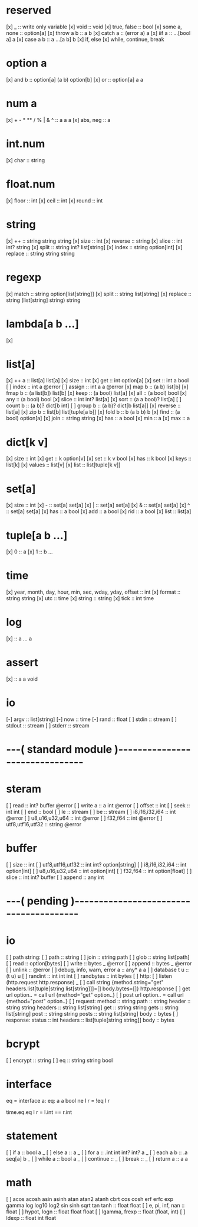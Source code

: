 # reserved
[x] _            :: write only variable
[x] void         :: void
[x] true, false  :: bool
[x] some a, none :: option[a]
[x] throw a b    :: a b
[x] catch a      :: (error a) a
[x] iif a        :: ...[bool a] a
[x] case a b     :: a ...[a b] b
[x] if, else
[x] while, continue, break

# option a
[x] and b :: option[a] (a b) option[b]
[x] or    :: option[a] a a

# num a
[x] + - * ** / % | & ^ :: a a a
[x] abs, neg :: a

# int.num
[x] char   :: string

# float.num
[x] floor  :: int
[x] ceil   :: int
[x] round  :: int

# string
[x] ++      :: string string string
[x] size    :: int
[x] reverse :: string
[x] slice   :: int int? string
[x] split   :: string int? list[string]
[x] index   :: string option[int]
[x] replace :: string string string

# regexp
[x] match   :: string option[list[string]]
[x] split   :: string list[string]
[x] replace :: string (list[string] string) string

# lambda[a b ...]
[x]

# list[a]
[x] ++ a    :: list[a] list[a]
[x] size    :: int
[x] get     :: int option[a]
[x] set     :: int a bool
[ ] index   :: int a @error
[ ] assign  :: int a a @error
[x] map b   :: (a b) list[b]
[x] fmap b  :: (a list[b]) list[b]
[x] keep    :: (a bool) list[a]
[x] all     :: (a bool) bool
[x] any     :: (a bool) bool
[x] slice   :: int int? list[a]
[x] sort    :: (a a bool)? list[a]
[ ] count b :: (a b)? dict[b int]
[ ] group b :: (a b)? dict[b list[a]]
[x] reverse :: list[a]
[x] zip b   :: list[b] list[tuple[a b]]
[x] fold b  :: b (a b b) b
[x] find    :: (a bool) option[a]
[x] join    :: string string
[x] has     :: a bool
[x] min     :: a
[x] max     :: a

# dict[k v]
[x] size   :: int
[x] get    :: k option[v]
[x] set    :: k v bool
[x] has    :: k bool
[x] keys   :: list[k]
[x] values :: list[v]
[x] list   :: list[tuple[k v]]

# set[a]
[x] size   :: int
[x] -      :: set[a] set[a]
[x] |      :: set[a] set[a]
[x] &      :: set[a] set[a]
[x] ^      :: set[a] set[a]
[x] has    :: a bool
[x] add    :: a bool
[x] rid    :: a bool
[x] list   :: list[a]

# tuple[a b ...]
[x] 0 :: a
[x] 1 :: b
...

# time
[x] year, month, day, hour, min, sec, wday, yday, offset :: int
[x] format :: string string
[x] utc    :: time
[x] string :: string
[x] tick   :: int time

# log
[x] :: a ... a

# assert
[x] :: a a void

# io
[-] argv   :: list[string]
[-] now    :: time
[-] rand   :: float
[ ] stdin  :: stream
[ ] stdout :: stream
[ ] stderr :: stream

# ---( standard module )-------------------------------

# steram
[ ] read             :: int? buffer @error
[ ] write a          :: a int @error
[ ] offset           :: int
[ ] seek             :: int int
[ ] end              :: bool
[ ] le               :: stream
[ ] be               :: stream
[ ] i8,i16,i32,i64   :: int @error
[ ] u8,u16,u32,u64   :: int @error
[ ] f32,f64          :: int @error
[ ] utf8,utf16,utf32 :: string @error

# buffer
[ ] size             :: int
[ ] utf8,utf16,utf32 :: int int? option[string]
[ ] i8,i16,i32,i64   :: int option[int]
[ ] u8,u16,u32,u64   :: int option[int]
[ ] f32,f64          :: int option[float]
[ ] slice            :: int int? buffer
[ ] append           :: any int

# ---( pending )---------------------------------------
# io
[ ] path string:
[ ]   path   :: string
[ ]   join   :: string path
[ ]   glob   :: string list[path]
[ ]   read   :: option[bytes]
[ ]   write  :: bytes _ @error
[ ]   append :: bytes _ @error
[ ]   unlink :: @error
[ ] debug, info, warn, error a :: any* a a
[ ] database t u :: (t u) u
[ ] randint :: int int int
[ ] randbytes :: int bytes
[ ] http:
[ ]   listen (http.request http.response) _
[ ]   call string {method.string="get" headers.list[tuple[string list[string]]]=[] body.bytes=[]} http.response
[ ]   get url option.. = call url {method="get" option..}
[ ]   post url option.. = call url {method="post" option..}
[ ]   request:
        method  :: string
        path    :: string
        header  :: string string
        headers :: string list[string]
        get     :: string string
        gets    :: string list[string]
        post    :: string string
        posts   :: string list[string]
        body    :: bytes
[ ]   response:
        status  :: int
        headers :: list[tuple[string string]]
        body    :: bytes

# bcrypt
[ ] encrypt :: string
[ ] eq      :: string string bool


# interface
eq = interface a:
  eq: a a bool
  ne l r = !eq l r

time.eq.eq l r = l.int == r.int

# statement
[ ] if a      :: bool a _
[ ] else a    :: a _
[ ] for a     :: .int int int? int? a _
[ ] each a b  :: .a seq[a] b _
[ ] while a   :: bool a _
[ ] continue  :: _
[ ] break     :: _
[ ] return a  :: a a

# math
[ ] acos acosh asin asinh atan atan2 atanh cbrt cos cosh erf erfc exp gamma log log10 log2 sin sinh sqrt tan tanh :: float float
[ ] e, pi, inf, nan :: float
[ ] hypot, logn :: float float float
[ ] lgamma, frexp :: float (float, int)
[ ] ldexp :: float int float
